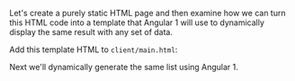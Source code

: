 Let's create a purely static HTML page and then examine how we can turn this HTML code into a template that Angular 1 will use to dynamically display the same result with any set of data.

Add this template HTML to `client/main.html`:

<diffbox tutorial="angular1-meteor-socially" step="1.1"></diffbox>

Next we'll dynamically generate the same list using Angular 1.
